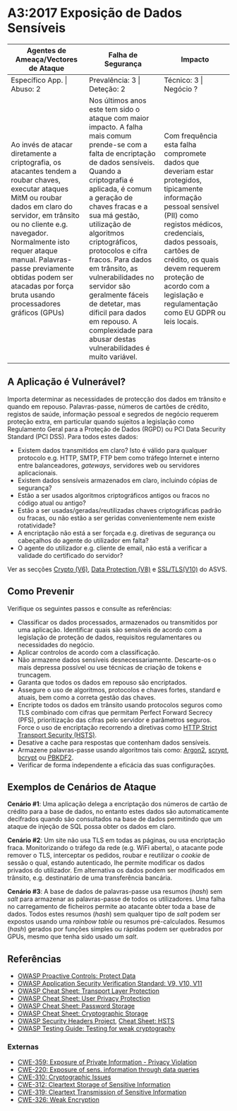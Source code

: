# A3:2017 Exposição de Dados Sensíveis

| Agentes de Ameaça/Vectores de Ataque | Falha de Segurança | Impacto |
| -- | -- | -- |
| Específico App. \| Abuso: 2 | Prevalência: 3 \| Deteção: 2 | Técnico: 3 \| Negócio ? |
| Ao invés de atacar diretamente a criptografia, os atacantes tendem a roubar chaves, executar ataques MitM ou roubar dados em claro do servidor, em trânsito ou no cliente e.g. navegador. Normalmente isto requer ataque manual. Palavras-passe previamente obtidas podem ser atacadas por força bruta usando processadores gráficos (GPUs) | Nos últimos anos este tem sido o ataque com maior impacto. A falha mais comum prende-se com a falta de encriptação de dados sensíveis. Quando a criptografia é aplicada, é comum a geração de chaves fracas e a sua má gestão, utilização de algoritmos criptográficos, protocolos e cifra fracos. Para dados em trânsito, as vulnerabilidades no servidor são geralmente fáceis de detetar, mas díficil para dados em repouso. A complexidade para abusar destas vulnerabilidades é muito variável. | Com frequência esta falha compromete dados que deveriam estar protegidos, tipicamente informação pessoal sensível (PII) como registos médicos, credenciais, dados pessoais, cartões de crédito, os quais devem requerem proteção de acordo com a legislação e regulamentação como EU GDPR ou leis locais. |

## A Aplicação é Vulnerável?

Importa determinar as necessidades de protecção dos dados em trânsito e quando
em repouso. Palavras-passe, números de cartões de crédito, registos de saúde,
informação pessoal e segredos de negócio requerem proteção extra, em particular
quando sujeitos a legislação como Regulamento Geral para a Proteção de Dados
(RGPD) ou PCI Data Security Standard (PCI DSS). Para todos estes dados:

* Existem dados transmitidos em claro? Isto é válido para qualquer protocolo
  e.g. HTTP, SMTP, FTP bem como tráfego Internet e interno entre balanceadores,
  _gateways_, servidores web ou servidores aplicacionais.
* Existem dados sensíveis armazenados em claro, incluindo cópias de segurança?
* Estão a ser usados algoritmos criptográficos antigos ou fracos no código atual
  ou antigo?
* Estão a ser usadas/geradas/reutilizadas chaves criptográficas padrão ou
  fracas, ou não estão a ser geridas convenientemente nem existe rotatividade?
* A encriptação não está a ser forçada e.g. diretivas de segurança ou cabeçalhos
  do agente do utilizador em falta? 
* O agente do utilizador e.g. cliente de email, não está a verificar a validade
  do certificado do servidor?

Ver as secções [Crypto (V6)][0xa31], [Data Protection (V8)][0xa32] e
[SSL/TLS(V10)][0xa33] do ASVS.

## Como Prevenir

Verifique os seguintes passos e consulte as referências:

* Classificar os dados processados, armazenados ou transmitidos por uma
  aplicação. Identificar quais são sensíveis de acordo com a legislação de
  proteção de dados, requisitos regulamentares ou necessidades do negócio.
* Aplicar controlos de acordo com a classificação.
* Não armazene dados sensíveis desnecessariamente. Descarte-os o mais depressa
  possível ou use técnicas de criação de tokens e truncagem.
* Garanta que todos os dados em repouso são encriptados.
* Assegure o uso de algoritmos, protocolos e chaves fortes, standard e atuais,
  bem como a correta gestão das chaves.
* Encripte todos os dados em trânsito usando protocolos seguros como TLS
  combinado com cifras que permitam Perfect Forward Secrecy (PFS), prioritização
  das cifras pelo servidor e parâmetros seguros. Force o uso de encriptação
  recorrendo a diretivas como [HTTP Strict Transport Security (HSTS)][0xa34].
* Desative a cache para respostas que contenham dados sensíveis.
* Armazene palavras-passe usando algoritmos tais como: [Argon2][0xa35],
  [scrypt][0xa36], [bcrypt][0xa37] ou [PBKDF2][0xa38].
* Verificar de forma independente a eficácia das suas configurações.

## Exemplos de Cenários de Ataque

**Cenário #1**: Uma aplicação delega a encriptação dos números de cartão de
crédito para a base de dados, no entanto estes dados são automaticamente
decifrados quando são consultados na base de dados permitindo que um ataque de
injeção de SQL possa obter os dados em claro.

**Cenário #2**: Um site não usa TLS em todas as páginas, ou usa encriptação
fraca. Monitorizando o tráfego da rede (e.g. WiFi aberta), o atacante pode
remover o TLS, interceptar os pedidos, roubar e reutilizar o _cookie_ de sessão
o qual, estando autenticado, lhe permite modificar os dados privados do
utilizador. Em alternativa os dados podem ser modificados em trânsito, e.g.
destinatário de uma transferência bancária.

**Cenário #3**: A base de dados de palavras-passe usa resumos (_hash_) sem
_salt_ para armazenar as palavras-passe de todos os utilizadores. Uma falha no
carregamento de ficheiros permite ao atacante obter toda a base de dados. Todos
estes resumos (_hash_) sem qualquer tipo de _salt_ podem ser expostos usando uma
_rainbow table_ ou resumos pré-calculados. Resumos (_hash_) gerados por funções
simples ou rápidas podem ser quebrados por GPUs, mesmo que tenha sido usado um
_salt_.

## Referências

* [OWASP Proactive Controls: Protect Data][0xa37]
* [OWASP Application Security Verification Standard: V9, V10, V11][0xa38]
* [OWASP Cheat Sheet: Transport Layer Protection][0xa39]
* [OWASP Cheat Sheet: User Privacy Protection][0xa310]
* [OWASP Cheat Sheet: Password Storage][0xa311]
* [OWASP Cheat Sheet: Cryptographic Storage][0xa312]
* [OWASP Security Headers Project][0xa313], [Cheat Sheet: HSTS][0xa314]
* [OWASP Testing Guide: Testing for weak cryptography][0xa315]

### Externas

* [CWE-359: Exposure of Private Information - Privacy Violation][0xa316]
* [CWE-220: Exposure of sens. information through data queries][0xa317]
* [CWE-310: Cryptographic Issues][0xa318]
* [CWE-312: Cleartext Storage of Sensitive Information][0xa319]
* [CWE-319: Cleartext Transmission of Sensitive Information][0xa320]
* [CWE-326: Weak Encryption][0xa321]

[0xa31]: https://owasp.org/www-project-application-security-verification-standard/
[0xa32]: https://cheatsheetseries.owasp.org/cheatsheets/HTTP_Strict_Transport_Security_Cheat_Sheet.html
[0xa33]: https://github.com/p-h-c/phc-winner-argon2
[0xa34]: https://wikipedia.org/wiki/Scrypt
[0xa35]: https://wikipedia.org/wiki/Bcrypt
[0xa36]: https://wikipedia.org/wiki/PBKDF2
[0xa37]: https://owasp.org/www-project-proactive-controls/v3/en/c8-protect-data-everywhere
[0xa38]: https://owasp.org/www-project-application-security-verification-standard/
[0xa39]: https://cheatsheetseries.owasp.org/cheatsheets/Transport_Layer_Protection_Cheat_Sheet.html
[0xa310]: https://cheatsheetseries.owasp.org/cheatsheets/User_Privacy_Protection_Cheat_Sheet.html
[0xa311]: https://cheatsheetseries.owasp.org/cheatsheets/Password_Storage_Cheat_Sheet.html
[0xa312]: https://cheatsheetseries.owasp.org/cheatsheets/Cryptographic_Storage_Cheat_Sheet.html
[0xa313]: https://owasp.org/www-project-secure-headers/
[0xa314]: https://cheatsheetseries.owasp.org/cheatsheets/HTTP_Strict_Transport_Security_Cheat_Sheet.html
[0xa315]: https://owasp.org/www-project-web-security-testing-guide/latest/4-Web_Application_Security_Testing/09-Testing_for_Weak_Cryptography/README
[0xa316]: https://cwe.mitre.org/data/definitions/359.html
[0xa317]: https://cwe.mitre.org/data/definitions/220.html
[0xa318]: https://cwe.mitre.org/data/definitions/310.html
[0xa319]: https://cwe.mitre.org/data/definitions/312.html
[0xa320]: https://cwe.mitre.org/data/definitions/319.html
[0xa321]: https://cwe.mitre.org/data/definitions/326.html
[0xa322]: https://github.com/OWASP/ASVS/blob/v4.0.2/4.0/en/0x14-V6-Cryptography.md
[0xa323]: https://github.com/OWASP/ASVS/blob/v4.0.2/4.0/en/0x16-V8-Data-Protection.md
[0xa324]: https://github.com/OWASP/ASVS/blob/v4.0.2/4.0/en/0x17-V9-Communications.md

